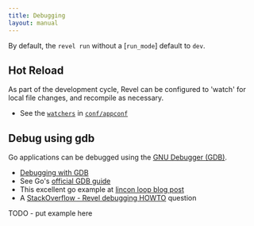 ```yaml
---
title: Debugging
layout: manual
---
```


By default, the `revel run` without a [`run_mode`] default to `dev`.

## Hot Reload

As part of the development cycle, Revel can be configured to 'watch' for local file changes, and recompile as necessary.

- See the [`watchers`](appconf.html#watchers) in [`conf/appconf`](appconf.html)

## Debug using gdb

Go applications can be debugged using the [GNU Debugger (GDB)](http://www.gnu.org/software/gdb/).

- [Debugging with GDB](http://sourceware.org/gdb/current/onlinedocs/gdb/)
- See Go's [official GDB guide](http://golang.org/doc/gdb)
- This excellent go example at [lincon loop blog post](https://lincolnloop.com/blog/introduction-go-debugging-gdb/)
- A [StackOverflow - Revel debugging HOWTO](http://stackoverflow.com/questions/23952886/revel-debugging-how-to) question 

TODO - put example here



